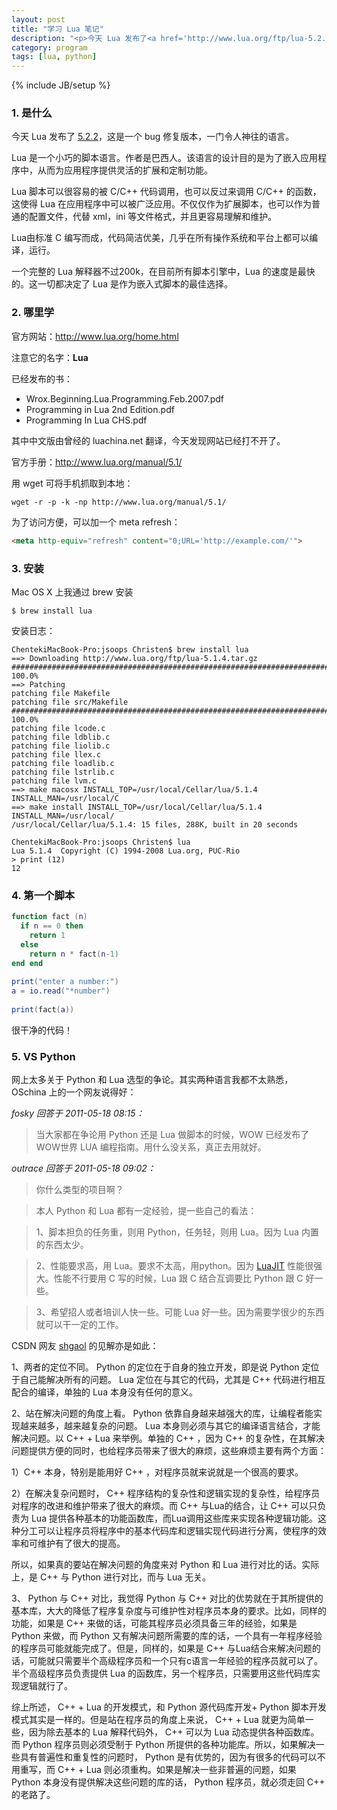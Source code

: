 ```yaml
---
layout: post
title: "学习 Lua 笔记"
description: "<p>今天 Lua 发布了<a href='http://www.lua.org/ftp/lua-5.2.2.tar.gz'  target='_blank'>5.2.2</a>，这是一个 bug 修复版本，一门令人神往的语言。</p><p>Lua 是一个小巧的脚本语言。作者是巴西人。该语言的设计目的是为了嵌入应用程序中，从而为应用程序提供灵活的扩展和定制功能。</p><p>Lua 脚本可以很容易的被 C/C++ 代码调用，也可以反过来调用 C/C++ 的函数，这使得 Lua 在应用程序中可以被广泛应用。不仅仅作为扩展脚本，也可以作为普通的配置文件，代替 xml，ini 等文件格式，并且更容易理解和维护。</p><p>Lua由标准 C 编写而成，代码简洁优美，几乎在所有操作系统和平台上都可以编译，运行。</p><p>一个完整的 Lua 解释器不过200k，在目前所有脚本引擎中，Lua 的速度是最快的。这一切都决定了 Lua 是作为嵌入式脚本的最佳选择。</p>"
category: program
tags: [lua, python]
---
```

{% include JB/setup %}


### 1. 是什么

今天 Lua 发布了 [5.2.2](http://www.lua.org/ftp/lua-5.2.2.tar.gz)，这是一个 bug 修复版本，一门令人神往的语言。

Lua 是一个小巧的脚本语言。作者是巴西人。该语言的设计目的是为了嵌入应用程序中，从而为应用程序提供灵活的扩展和定制功能。

Lua 脚本可以很容易的被 C/C++ 代码调用，也可以反过来调用 C/C++ 的函数，这使得 Lua 在应用程序中可以被广泛应用。不仅仅作为扩展脚本，也可以作为普通的配置文件，代替 xml，ini 等文件格式，并且更容易理解和维护。

Lua由标准 C 编写而成，代码简洁优美，几乎在所有操作系统和平台上都可以编译，运行。

一个完整的 Lua 解释器不过200k，在目前所有脚本引擎中，Lua 的速度是最快的。这一切都决定了 Lua 是作为嵌入式脚本的最佳选择。

### 2. 哪里学

官方网站：<http://www.lua.org/home.html>

注意它的名字：**Lua**

已经发布的书：

* Wrox.Beginning.Lua.Programming.Feb.2007.pdf
* Programming in Lua 2nd Edition.pdf
* Programming In Lua CHS.pdf

其中中文版由曾经的 luachina.net 翻译，今天发现网站已经打不开了。

官方手册：<http://www.lua.org/manual/5.1/>

用 wget 可将手机抓取到本地：

```
wget -r -p -k -np http://www.lua.org/manual/5.1/
```

为了访问方便，可以加一个 meta refresh：

```html
<meta http-equiv="refresh" content="0;URL='http://example.com/'">
```

### 3. 安装

Mac OS X 上我通过 brew 安装

```
$ brew install lua
```

安装日志：

```
ChentekiMacBook-Pro:jsoops Christen$ brew install lua
==> Downloading http://www.lua.org/ftp/lua-5.1.4.tar.gz
######################################################################## 100.0%
==> Patching
patching file Makefile
patching file src/Makefile
######################################################################## 100.0%
patching file lcode.c
patching file ldblib.c
patching file liolib.c
patching file llex.c
patching file loadlib.c
patching file lstrlib.c
patching file lvm.c
==> make macosx INSTALL_TOP=/usr/local/Cellar/lua/5.1.4 INSTALL_MAN=/usr/local/C
==> make install INSTALL_TOP=/usr/local/Cellar/lua/5.1.4 INSTALL_MAN=/usr/local/
/usr/local/Cellar/lua/5.1.4: 15 files, 288K, built in 20 seconds
 
ChentekiMacBook-Pro:jsoops Christen$ lua
Lua 5.1.4  Copyright (C) 1994-2008 Lua.org, PUC-Rio
> print (12)
12
```

### 4. 第一个脚本

```lua
function fact (n)
  if n == 0 then
    return 1
  else
    return n * fact(n-1)
end end
 
print("enter a number:")
a = io.read("*number")
 
print(fact(a))
```
很干净的代码！

### 5. VS Python

网上太多关于 Python 和 Lua 选型的争论。其实两种语言我都不太熟悉，OSchina 上的一个网友说得好：

*fosky 回答于 2011-05-18 08:15：*

>当大家都在争论用 Python 还是 Lua 做脚本的时候，WOW 已经发布了 WOW世界 LUA 编程指南。用什么没关系，真正去用就好。

*outrace 回答于 2011-05-18 09:02：*

>你什么类型的项目啊？

>本人 Python 和 Lua 都有一定经验，提一些自己的看法：

>1、脚本担负的任务重，则用 Python，任务轻，则用 Lua。因为 Lua 内置的东西太少。

>2、性能要求高，用 Lua。要求不太高，用python。因为 [LuaJIT](http://luajit.org/) 性能很强大。性能不行要用 C 写的时候，Lua 跟 C 结合互调要比 Python 跟 C 好一些。

>3、希望招人或者培训人快一些。可能 Lua 好一些。因为需要学很少的东西就可以干一定的工作。

CSDN 网友 [shgaol](http://blog.csdn.net/shgaol/article/details/3746477) 的见解亦是如此：

1、两者的定位不同。 Python 的定位在于自身的独立开发，即是说 Python 定位于自己能解决所有的问题。 Lua 定位在与其它的代码，尤其是 C++ 代码进行相互配合的编译，单独的 Lua 本身没有任何的意义。

2、站在解决问题的角度上看。 Python 依靠自身越来越强大的库，让编程者能实现越来越多，越来越复杂的问题。 Lua 本身则必须与其它的编译语言结合，才能解决问题。以 C++ + Lua 来举例。单独的 C++ ，因为 C++ 的复杂性，在其解决问题提供方便的同时，也给程序员带来了很大的麻烦，这些麻烦主要有两个方面：

1）C++ 本身，特别是能用好 C++ ，对程序员就来说就是一个很高的要求。

2）在解决复杂问题时， C++ 程序结构的复杂性和逻辑实现的复杂性，给程序员对程序的改进和维护带来了很大的麻烦。而 C++ 与Lua的结合，让 C++ 可以只负责为 Lua 提供各种基本的功能函数库，而Lua调用这些库来实现各种逻辑功能。这种分工可以让程序员将程序中的基本代码库和逻辑实现代码进行分离，使程序的效率和可维护有了很大的提高。

所以，如果真的要站在解决问题的角度来对 Python 和 Lua 进行对比的话。实际上，是 C++ 与 Python 进行对比，而与 Lua 无关。

3、 Python 与 C++ 对比，我觉得 Python 与 C++ 对比的优势就在于其所提供的基本库，大大的降低了程序复杂度与可维护性对程序员本身的要求。比如，同样的功能，如果是 C++ 来做的话，可能其程序员必须具备三年的经验，如果是 Python 来做，而 Python 又有解决问题所需要的库的话，一个具有一年程序经验的程序员可能就能完成了。但是，同样的，如果是 C++ 与Lua结合来解决问题的话，可能就只需要半个高级程序员和一个只有c语言一年经验的程序员就可以了。半个高级程序员负责提供 Lua 的函数库，另一个程序员，只需要用这些代码库实现逻辑就行了。

综上所述， C++ + Lua 的开发模式，和 Python 源代码库开发+ Python 脚本开发模式其实是一样的。但是站在程序员的角度上来说， C++ + Lua 就更为简单一些，因为除去基本的 Lua 解释代码外， C++ 可以为 Lua 动态提供各种函数库。而 Python 程序员则必须受制于 Python 所提供的各种功能库。所以，如果解决一些具有普遍性和重复性的问题时， Python 是有优势的，因为有很多的代码可以不用重写，而 C++ + Lua 则必须重构。如果是解决一些非普遍的问题，如果 Python 本身没有提供解决这些问题的库的话， Python 程序员，就必须走回 C++ 的老路了。